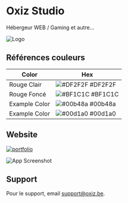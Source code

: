 # Oxiz Studio
Hébergeur WEB / Gaming et autre...

![Logo](https://cdn.discordapp.com/attachments/563003073274839042/1167371594369351720/Oxizbanner-removebg-preview.png?ex=654de284&is=653b6d84&hm=077d2f2320b949fb5867595411c68ac4f4489b35aa94d3fb8682887f004cbbc8&)

## Références couleurs

| Color             | Hex                                                                |
| ----------------- | ------------------------------------------------------------------ |
| Rouge Clair | ![#DF2F2F](https://via.placeholder.com/10/DF2F2F?text=+) #DF2F2F |
| Rouge Foncé | ![#BF1C1C](https://via.placeholder.com/10/BF1C1C?text=+) #BF1C1C |
| Example Color | ![#00b48a](https://via.placeholder.com/10/00b48a?text=+) #00b48a |
| Example Color | ![#00d1a0](https://via.placeholder.com/10/00b48a?text=+) #00d1a0 |


## Website
[![portfolio](https://img.shields.io/badge/Website-000?style=for-the-badge&logo=ko-fi&logoColor=white)](https://oxiz.be/)

![App Screenshot](https://cdn.discordapp.com/attachments/563003073274839042/1167105241162973205/image.png?ex=654cea75&is=653a7575&hm=b3f6cac4c345e0567c82a4fc2ec1f25a28e4a910ee31cbb1e26ed8689d3f857e&)

## Support

Pour le support, email support@oxiz.be.
